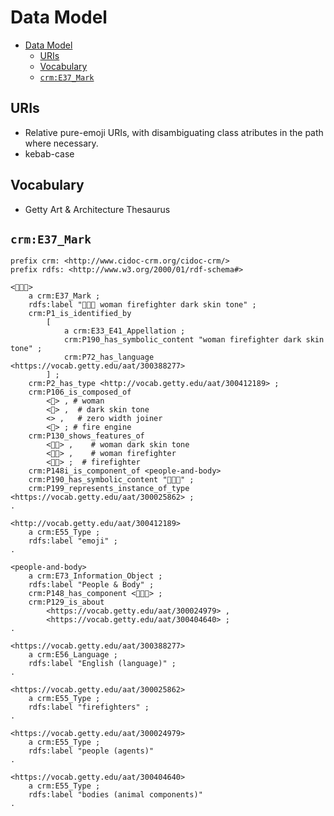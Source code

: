 # Data Model

- [Data Model](#data-model)
  - [URIs](#uris)
  - [Vocabulary](#vocabulary)
  - [`crm:E37_Mark`](#crme37_mark)

## URIs

- Relative pure-emoji URIs, with disambiguating class atributes in the path where necessary.
- kebab-case

## Vocabulary

- Getty Art & Architecture Thesaurus

## `crm:E37_Mark`

```turtle
prefix crm: <http://www.cidoc-crm.org/cidoc-crm/>
prefix rdfs: <http://www.w3.org/2000/01/rdf-schema#>

<👩🏿‍🚒>
    a crm:E37_Mark ;
    rdfs:label "👩🏿‍🚒 woman firefighter dark skin tone" ;
    crm:P1_is_identified_by
        [
            a crm:E33_E41_Appellation ;
            crm:P190_has_symbolic_content "woman firefighter dark skin tone" ;
            crm:P72_has_language <https://vocab.getty.edu/aat/300388277>
        ] ;
    crm:P2_has_type <http://vocab.getty.edu/aat/300412189> ;
    crm:P106_is_composed_of
        <👩> , # woman
        <🏿> ,  # dark skin tone
        <‍> ,   # zero width joiner
        <🚒> ; # fire engine
    crm:P130_shows_features_of
        <👩🏿> ,    # woman dark skin tone
        <👩‍🚒> ,    # woman firefighter
        <🧑‍🚒> ;  # firefighter
    crm:P148i_is_component_of <people-and-body>
    crm:P190_has_symbolic_content "👩🏿‍🚒" ;
    crm:P199_represents_instance_of_type <https://vocab.getty.edu/aat/300025862> ;
.

<http://vocab.getty.edu/aat/300412189>
    a crm:E55_Type ;
    rdfs:label "emoji" ;
.

<people-and-body>
    a crm:E73_Information_Object ;
    rdfs:label "People & Body" ;
    crm:P148_has_component <👩🏿‍🚒> ;
    crm:P129_is_about
        <https://vocab.getty.edu/aat/300024979> ,
        <https://vocab.getty.edu/aat/300404640> ;
.

<https://vocab.getty.edu/aat/300388277>
    a crm:E56_Language ;
    rdfs:label "English (language)" ;
.

<https://vocab.getty.edu/aat/300025862>
    a crm:E55_Type ;
    rdfs:label "firefighters" ;
.

<https://vocab.getty.edu/aat/300024979>
    a crm:E55_Type ;
    rdfs:label "people (agents)"
.

<https://vocab.getty.edu/aat/300404640>
    a crm:E55_Type ;
    rdfs:label "bodies (animal components)"
.
```
